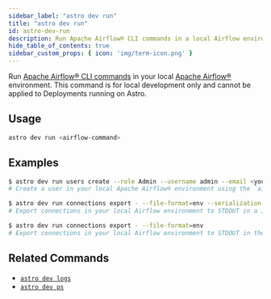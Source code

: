 ```yaml
---
sidebar_label: "astro dev run"
title: "astro dev run"
id: astro-dev-run
description: Run Apache Airflow® CLI commands in a local Airflow environment.
hide_table_of_contents: true
sidebar_custom_props: { icon: 'img/term-icon.png' }
---
```


Run [Apache Airflow® CLI commands](https://airflow.apache.org/docs/apache-airflow/stable/cli-and-env-variables-ref.html) in your local [Apache Airflow®](https://airflow.apache.org/) environment. This command is for local development only and cannot be applied to Deployments running on Astro.

## Usage

```sh
astro dev run <airflow-command>
```

## Examples

```sh
$ astro dev run users create --role Admin --username admin --email <your-email-address> --firstname <your-first-name> --lastname <your-last-name> --password admin
# Create a user in your local Apache Airflow® environment using the `airflow user create` Airflow CLI command

$ astro dev run connections export - --file-format=env --serialization-format=json
# Export connections in your local Airflow environment to STDOUT in a JSON format 

$ astro dev run connections export - --file-format=env
# Export connections in your local Airflow environment to STDOUT in the default URI format
```

## Related Commands

- [`astro dev logs`](cli/astro-dev-logs.md)
- [`astro dev ps`](cli/astro-dev-ps.md)
